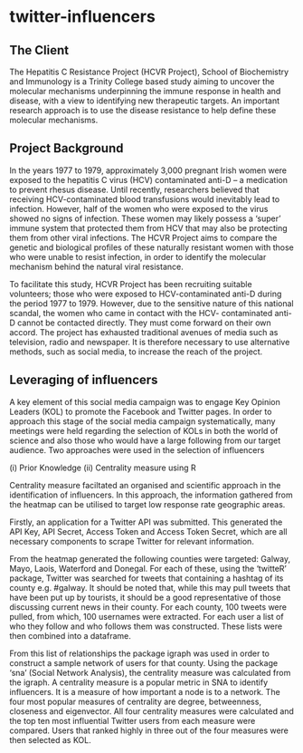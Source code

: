 # twitter-influencers

## The Client
The Hepatitis C Resistance Project (HCVR Project), School of Biochemistry and Immunology is a Trinity College based study aiming to uncover the molecular mechanisms underpinning the immune response in health and disease, with a view to identifying new therapeutic targets. An important research approach is to use the disease resistance to help define these molecular mechanisms.

## Project Background
In the years 1977 to 1979, approximately 3,000 pregnant Irish women were exposed to the hepatitis C virus (HCV) contaminated anti-D – a medication to prevent rhesus disease. Until recently, researchers believed that receiving HCV-contaminated blood transfusions would inevitably lead to infection. However, half of the women who were exposed to the virus showed no signs of infection. These women may likely possess a ‘super’ immune system that protected them from HCV that may also be protecting them from other viral infections. The HCVR Project aims to compare the genetic and biological profiles of these naturally resistant women with those who were unable to resist infection, in order to identify the molecular mechanism behind the natural viral resistance.

To facilitate this study, HCVR Project has been recruiting suitable volunteers; those who were exposed to HCV-contaminated anti-D during the period 1977 to 1979. However, due to the sensitive nature of this national scandal, the women who came in contact with the HCV- contaminated anti-D cannot be contacted directly. They must come forward on their own accord. The project has exhausted traditional avenues of media such as television, radio and newspaper. It is therefore necessary to use alternative methods, such as social media, to increase the reach of the project.

## Leveraging of influencers

A key element of this social media campaign was to engage Key Opinion Leaders (KOL) to promote the Facebook and Twitter pages. In order to approach this stage of the social media campaign systematically, many meetings were held regarding the selection of KOLs in both the world of science and also those who would have a large following from our target audience. Two approaches were used in the selection of influencers

(i) Prior Knowledge
(ii) Centrality measure using R

Centrality measure faciltated an organised and scientific approach in the identification of influencers. In this approach, the information gathered from the heatmap can be utilised to target low response rate geographic areas.

Firstly, an application for a Twitter API was submitted. This generated the API Key, API Secret, Access Token and Access Token Secret, which are all necessary components to scrape Twitter for relevant information.

From the heatmap generated the following counties were targeted: Galway, Mayo, Laois, Waterford and Donegal. For each of these, using the ‘twitteR’ package, Twitter was searched for tweets that containing a hashtag of its county e.g. #galway. It should be noted that, while this may pull tweets that have been put up by tourists, it should be a good representative of those discussing current news in their county. For each county, 100 tweets were pulled, from which, 100 usernames were extracted. For each user a list of who they follow and who follows them was constructed. These lists were then combined into a dataframe.

From this list of relationships the package igraph was used in order to construct a sample network of users for that county. Using the package ‘sna’ (Social Network Analysis), the centrality measure was calculated from the igraph. A centrality measure is a popular metric in SNA to identify influencers. It is a measure of how important a node is to a network. The four most popular measures of centrality are degree, betweenness, closeness and eigenvector. All four centrality measures were calculated and the top ten most influential Twitter users from each measure were compared. Users that ranked highly in three out of the four measures were then selected as KOL.
